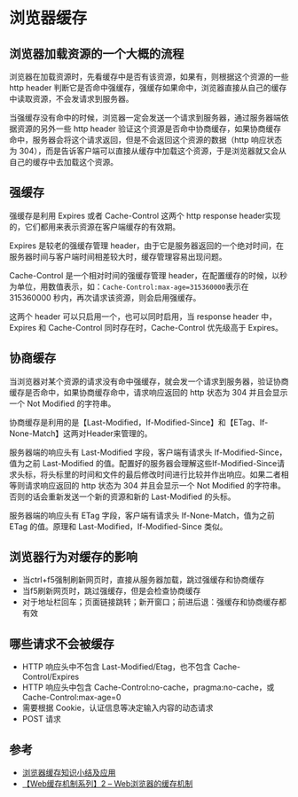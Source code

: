 # 浏览器缓存
## 浏览器加载资源的一个大概的流程
浏览器在加载资源时，先看缓存中是否有该资源，如果有，则根据这个资源的一些 http header 判断它是否命中强缓存，强缓存如果命中，浏览器直接从自己的缓存中读取资源，不会发请求到服务器。

当强缓存没有命中的时候，浏览器一定会发送一个请求到服务器，通过服务器端依据资源的另外一些 http header 验证这个资源是否命中协商缓存，如果协商缓存命中，服务器会将这个请求返回，但是不会返回这个资源的数据（http 响应状态为 304），而是告诉客户端可以直接从缓存中加载这个资源，于是浏览器就又会从自己的缓存中去加载这个资源。

## 强缓存
强缓存是利用 Expires 或者 Cache-Control 这两个 http response header实现的，它们都用来表示资源在客户端缓存的有效期。

Expires 是较老的强缓存管理 header，由于它是服务器返回的一个绝对时间，在服务器时间与客户端时间相差较大时，缓存管理容易出现问题。

Cache-Control 是一个相对时间的强缓存管理 header，在配置缓存的时候，以秒为单位，用数值表示，如：`Cache-Control:max-age=315360000`表示在315360000 秒内，再次请求该资源，则会启用强缓存。

这两个 header 可以只启用一个，也可以同时启用，当 response header 中，Expires 和 Cache-Control 同时存在时，Cache-Control 优先级高于 Expires。

## 协商缓存
当浏览器对某个资源的请求没有命中强缓存，就会发一个请求到服务器，验证协商缓存是否命中，如果协商缓存命中，请求响应返回的 http 状态为 304 并且会显示一个 Not Modified 的字符串。

协商缓存是利用的是【Last-Modified，If-Modified-Since】和【ETag、If-None-Match】这两对Header来管理的。

服务器端的响应头有 Last-Modified 字段，客户端有请求头 If-Modified-Since，值为之前 Last-Modified 的值。配置好的服务器会理解这些If-Modified-Since请求头标，将头标里的时间和文件的最后修改时间进行比较并作出响应。如果二者相等则请求响应返回的 http 状态为 304 并且会显示一个 Not Modified 的字符串。否则的话会重新发送一个新的资源和新的 Last-Modified 的头标。


服务器端的响应头有 ETag 字段，客户端有请求头 If-None-Match，值为之前 ETag 的值。原理和 Last-Modified，If-Modified-Since 类似。

## 浏览器行为对缓存的影响
* 当ctrl+f5强制刷新网页时，直接从服务器加载，跳过强缓存和协商缓存
* 当f5刷新网页时，跳过强缓存，但是会检查协商缓存
* 对于地址栏回车；页面链接跳转；新开窗口；前进后退：强缓存和协商缓存都有效

## 哪些请求不会被缓存
* HTTP 响应头中不包含 Last-Modified/Etag，也不包含 Cache-Control/Expires
* HTTP 响应头中包含 Cache-Control:no-cache，pragma:no-cache，或Cache-Control:max-age=0
* 需要根据 Cookie，认证信息等决定输入内容的动态请求
* POST 请求

## 参考
* [浏览器缓存知识小结及应用](http://www.cnblogs.com/lyzg/p/5125934.html)
* [【Web缓存机制系列】2 – Web浏览器的缓存机制](http://www.alloyteam.com/2012/03/web-cache-2-browser-cache/)
